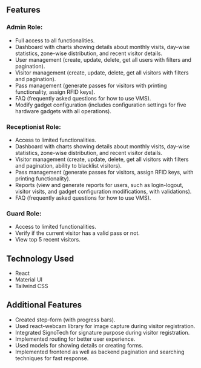 ## Features

### Admin Role:

- Full access to all functionalities.
- Dashboard with charts showing details about monthly visits, day-wise statistics, zone-wise distribution, and recent visitor details.
- User management (create, update, delete, get all users with filters and pagination).
- Visitor management (create, update, delete, get all visitors with filters and pagination).
- Pass management (generate passes for visitors with printing functionality, assign RFID keys).
- FAQ (frequently asked questions for how to use VMS).
- Modify gadget configuration (includes configuration settings for five hardware gadgets with all operations).

### Receptionist Role:

- Access to limited functionalities.
- Dashboard with charts showing details about monthly visits, day-wise statistics, zone-wise distribution, and recent visitor details.
- Visitor management (create, update, delete, get all visitors with filters and pagination, ability to blacklist visitors).
- Pass management (generate passes for visitors, assign RFID keys, with printing functionality).
- Reports (view and generate reports for users, such as login-logout, visitor visits, and gadget configuration modifications, with validations).
- FAQ (frequently asked questions for how to use VMS).

### Guard Role:

- Access to limited functionalities.
- Verify if the current visitor has a valid pass or not.
- View top 5 recent visitors.

## Technology Used

- React
- Material UI
- Tailwind CSS

## Additional Features

- Created step-form (with progress bars).
- Used react-webcam library for image capture during visitor registration.
- Integrated SignoTech for signature purpose during visitor registration.
- Implemented routing for better user experience.
- Used models for showing details or creating forms.
- Implemented frontend as well as backend pagination and searching techniques for fast response.
